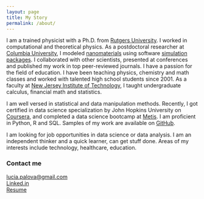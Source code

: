```yaml
---
layout: page
title: My Story
permalink: /about/
---
```


I am a trained physicist with a Ph.D. from [Rutgers University](http://www.physics.rutgers.edu/). I worked in computational and theoretical physics. As a postdoctoral researcher at [Columbia University](http://www.columbia.edu/), I modeled [nanomaterials](http://science.sciencemag.org/content/333/6045/999.abstract) using software [simulation](https://www.vasp.at/) [packages](http://www.quantum-espresso.org/). I collaborated with other scientists, presented at conferences and published my work in top peer-reviewed journals. I have a passion for the field of education. I have been teaching physics, chemistry and math classes and worked with talented high school students since 2001. As a faculty at [New Jersey Institute of Technology](http://www.njit.edu/), I taught undergraduate calculus, financial math and statistics.

I am well versed in statistical and data manipulation methods. Recently, I got certified in data science specialization by John Hopkins University on [Coursera](https://www.coursera.org/account/accomplishments/specialization/certificate/LL4BR8M6KAGX), and completed a data science bootcamp at [Metis](http://www.thisismetis.com/). I am proficient in Python, R and SQL. Samples of my work are available on [GitHub](https://github.com/lpalova).

I am looking for job opportunities in data science or data analysis. I am an independent thinker and a quick learner, can get stuff done. Areas of my interests include technology, healthcare, education.


### Contact me

[lucia.palova@gmail.com](mailto:email@domain.com)   
[Linked.in](https://www.linkedin.com/in/luciapalova)  
[Resume](/Resume_Lucia_Palova.pdf) 
